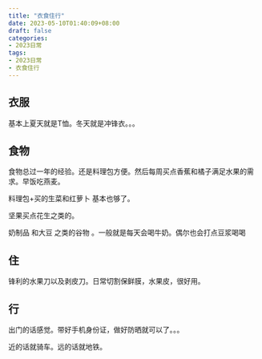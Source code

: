 ```yaml
---
title: "衣食住行"
date: 2023-05-10T01:40:09+08:00
draft: false
categories:
- 2023日常
tags:
- 2023日常
- 衣食住行
---
```


## 衣服

基本上夏天就是T恤。冬天就是冲锋衣。。。  



## 食物

食物总过一年的经验。还是料理包方便。然后每周买点香蕉和橘子满足水果的需求。早饭吃燕麦。

料理包+买的生菜和红萝卜 基本也够了。

坚果买点花生之类的。

奶制品 和大豆 之类的谷物 。一般就是每天会喝牛奶。偶尔也会打点豆浆喝喝



## 住

锋利的水果刀以及剥皮刀。日常切割保鲜膜，水果皮，很好用。

## 行

出门的话感觉。带好手机身份证，做好防晒就可以了。。。

近的话就骑车。远的话就地铁。


